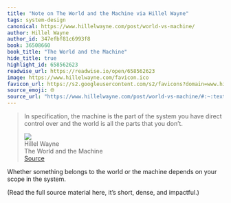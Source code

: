 ```yaml
---
title: "Note on The World and the Machine via Hillel Wayne"
tags: system-design
canonical: https://www.hillelwayne.com/post/world-vs-machine/
author: Hillel Wayne
author_id: 347efbf81c6993f8
book: 36508660
book_title: "The World and the Machine"
hide_title: true
highlight_id: 658562623
readwise_url: https://readwise.io/open/658562623
image: https://www.hillelwayne.com/favicon.ico
favicon_url: https://s2.googleusercontent.com/s2/favicons?domain=www.hillelwayne.com
source_emoji: 🌐
source_url: "https://www.hillelwayne.com/post/world-vs-machine/#:~:text=In%20specification%2C%20the,that%20you%20don%E2%80%99t."
---
```


> In specification, the machine is the part of the system you have direct control over and the world is all the parts that you don’t.
> <div class="quoteback-footer"><div class="quoteback-avatar"><img class="mini-favicon" src="https://s2.googleusercontent.com/s2/favicons?domain=www.hillelwayne.com"></div><div class="quoteback-metadata"><div class="metadata-inner"><span style="display:none">FROM:</span><div aria-label="Hillel Wayne" class="quoteback-author"> Hillel Wayne</div><div aria-label="The World and the Machine" class="quoteback-title"> The World and the Machine</div></div></div><div class="quoteback-backlink"><a target="_blank" aria-label="go to the full text of this quotation" rel="noopener" href="https://www.hillelwayne.com/post/world-vs-machine/#:~:text=In%20specification%2C%20the,that%20you%20don%E2%80%99t." class="quoteback-arrow"> Source</a></div></div>

Whether something belongs to the world or the machine depends on your scope in the system.

(Read the full source material here, it’s short, dense, and impactful.)